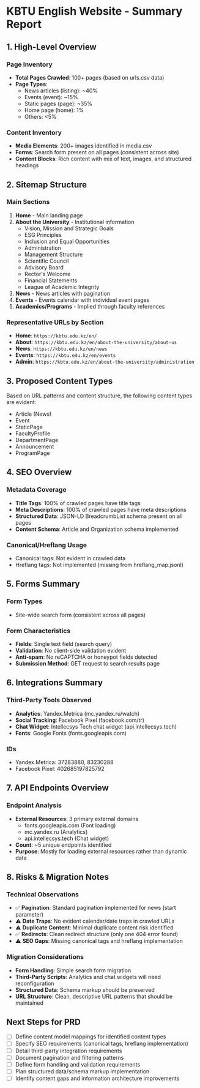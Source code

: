 # KBTU English Website - Summary Report

## 1. High-Level Overview

### Page Inventory
- **Total Pages Crawled**: 100+ pages (based on urls.csv data)
- **Page Types**:
  - News articles (listing): ~40%
  - Events (event): ~15%
  - Static pages (page): ~35%
  - Home page (home): 1%
  - Others: <5%

### Content Inventory
- **Media Elements**: 200+ images identified in media.csv
- **Forms**: Search form present on all pages (consistent across site)
- **Content Blocks**: Rich content with mix of text, images, and structured headings

## 2. Sitemap Structure

### Main Sections
1. **Home** - Main landing page
2. **About the University** - Institutional information
   - Vision, Mission and Strategic Goals
   - ESG Principles
   - Inclusion and Equal Opportunities
   - Administration
   - Management Structure
   - Scientific Council
   - Advisory Board
   - Rector's Welcome
   - Financial Statements
   - League of Academic Integrity
3. **News** - News articles with pagination
4. **Events** - Events calendar with individual event pages
5. **Academics/Programs** - Implied through faculty references

### Representative URLs by Section
- **Home**: `https://kbtu.edu.kz/en/`
- **About**: `https://kbtu.edu.kz/en/about-the-university/about-us`
- **News**: `https://kbtu.edu.kz/en/news`
- **Events**: `https://kbtu.edu.kz/en/events`
- **Admin**: `https://kbtu.edu.kz/en/about-the-university/administration`

## 3. Proposed Content Types

Based on URL patterns and content structure, the following content types are evident:
- Article (News)
- Event
- StaticPage
- FacultyProfile
- DepartmentPage
- Announcement
- ProgramPage

## 4. SEO Overview

### Metadata Coverage
- **Title Tags**: 100% of crawled pages have title tags
- **Meta Descriptions**: 100% of crawled pages have meta descriptions
- **Structured Data**: JSON-LD BreadcrumbList schema present on all pages
- **Content Schema**: Article and Organization schema implemented

### Canonical/Hreflang Usage
- Canonical tags: Not evident in crawled data
- Hreflang tags: Not implemented (missing from hreflang_map.jsonl)

## 5. Forms Summary

### Form Types
- Site-wide search form (consistent across all pages)

### Form Characteristics
- **Fields**: Single text field (search query)
- **Validation**: No client-side validation evident
- **Anti-spam**: No reCAPTCHA or honeypot fields detected
- **Submission Method**: GET request to search results page

## 6. Integrations Summary

### Third-Party Tools Observed
- **Analytics**: Yandex.Metrica (mc.yandex.ru/watch)
- **Social Tracking**: Facebook Pixel (facebook.com/tr)
- **Chat Widget**: Intellecsys Tech chat widget (api.intellecsys.tech)
- **Fonts**: Google Fonts (fonts.googleapis.com)

### IDs
- Yandex.Metrica: 37283880, 83230288
- Facebook Pixel: 402685197825792

## 7. API Endpoints Overview

### Endpoint Analysis
- **External Resources**: 3 primary external domains
  - fonts.googleapis.com (Font loading)
  - mc.yandex.ru (Analytics)
  - api.intellecsys.tech (Chat widget)
- **Count**: ~5 unique endpoints identified
- **Purpose**: Mostly for loading external resources rather than dynamic data

## 8. Risks & Migration Notes

### Technical Observations
- ✅ **Pagination**: Standard pagination implemented for news (start parameter)
- ⚠️ **Date Traps**: No evident calendar/date traps in crawled URLs
- ⚠️ **Duplicate Content**: Minimal duplicate content risk identified
- ✅ **Redirects**: Clean redirect structure (only one 404 error found)
- ⚠️ **SEO Gaps**: Missing canonical tags and hreflang implementation

### Migration Considerations
- **Form Handling**: Simple search form migration
- **Third-Party Scripts**: Analytics and chat widgets will need reconfiguration
- **Structured Data**: Schema markup should be preserved
- **URL Structure**: Clean, descriptive URL patterns that should be maintained

## Next Steps for PRD

- [ ] Define content model mappings for identified content types
- [ ] Specify SEO requirements (canonical tags, hreflang implementation)
- [ ] Detail third-party integration requirements
- [ ] Document pagination and filtering patterns
- [ ] Define form handling and validation requirements
- [ ] Plan structured data/schema markup implementation
- [ ] Identify content gaps and information architecture improvements